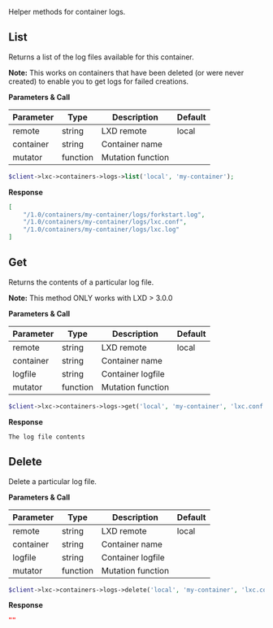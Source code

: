 Helper methods for container logs.

## List

Returns a list of the log files available for this container. 

**Note:** This works on containers that have been deleted (or were never created) 
to enable you to get logs for failed creations.

**Parameters & Call**

| Parameter    | Type          | Description   | Default       |
| ----------   | ------------- | ------------- | ------------- | 
| remote       | string        | LXD remote    | local         |
| container    | string        | Container name    |           |
| mutator      | function      | Mutation function |           |

``` php
$client->lxc->containers->logs->list('local', 'my-container');
```

**Response**
``` json
[
    "/1.0/containers/my-container/logs/forkstart.log",
    "/1.0/containers/my-container/logs/lxc.conf",
    "/1.0/containers/my-container/logs/lxc.log"
]
```

## Get

Returns the contents of a particular log file. 

**Note:** This method ONLY works with LXD > 3.0.0

**Parameters & Call**

| Parameter    | Type          | Description   | Default       |
| ----------   | ------------- | ------------- | ------------- | 
| remote       | string        | LXD remote    | local         |
| container    | string        | Container name    |           |
| logfile      | string        | Container logfile |           |
| mutator      | function      | Mutation function |           |

``` php
$client->lxc->containers->logs->get('local', 'my-container', 'lxc.conf');
```

**Response**
``` text
The log file contents
```

## Delete

Delete a particular log file.

**Parameters & Call**

| Parameter    | Type          | Description   | Default       |
| ----------   | ------------- | ------------- | ------------- | 
| remote       | string        | LXD remote    | local         |
| container    | string        | Container name    |           |
| logfile      | string        | Container logfile |           |
| mutator      | function      | Mutation function |           |

``` php
$client->lxc->containers->logs->delete('local', 'my-container', 'lxc.conf');
```

**Response**
``` json
""
```